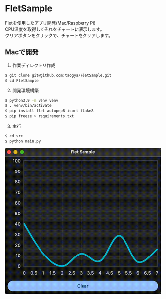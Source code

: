 # FletSample
Fletを使用したアプリ開発(Mac/Raspberry Pi)<br>
CPU温度を取得してそれをチャートに表示します。<br>
クリアボタンをクリックで、チャートをクリアします。<br>

## Macで開発
1. 作業ディレクトリ作成
```sh
$ git clone git@github.com:taogya/FletSample.git
$ cd FletSample
```
2. 開発環境構築
```sh
$ python3.9 -m venv venv
$ . venv/bin/activate
$ pip install flet autopep8 isort flake8
$ pip freeze > requirements.txt
```
3. 実行
```sh
$ cd src
$ python main.py
```
![demo](demo.gif)